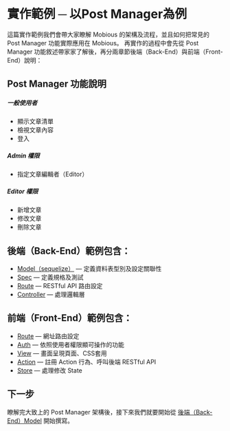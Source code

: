 # 實作範例 ─ 以Post Manager為例

這篇實作範例我們會帶大家瞭解 Mobious 的架構及流程，並且如何把常見的 Post Manager 功能實際應用在 Mobious。
再實作的過程中會先從 Post Manager 功能敘述帶家家了解後，再分兩章節後端（Back-End）與前端（Front-End）說明：

## Post Manager 功能說明
##### 一般使用者
* 顯示文章清單
* 檢視文章內容
* 登入

##### Admin 權限
* 指定文章編輯者（Editor）

##### Editor 權限
* 新增文章
* 修改文章
* 刪除文章

## 後端（Back-End）範例包含：
* [Model（sequelize）](Back-End/Model.md) — 定義資料表型別及設定關聯性
* [Spec](Back-End/Spec.md) — 定義規格及測試
* [Route](Back-End/Route.md) — RESTful API 路由設定
* [Controller](Back-End/Controller.md) — 處理邏輯層

## 前端（Front-End）範例包含：
* [Route](Front-End/Route.md) — 網址路由設定
* [Auth](Front-End/Auth.md) — 依照使用者權限顯可操作的功能
* [View](Front-End/View.md) — 畫面呈現頁面、CSS套用
* [Action](Front-End/Action.md) — 註冊 Action 行為、呼叫後端 RESTful API
* [Store](Front-End/Store.md) — 處理修改 State

## 下一步
瞭解完大致上的 Post Manager 架構後，接下來我們就要開始從 [後端（Back-End）Model](Back-End/Model.md) 開始撰寫。
